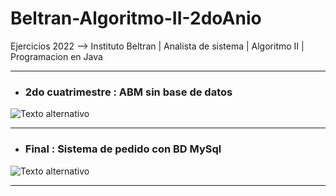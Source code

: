 # Beltran-Algoritmo-II-2doAnio
Ejercicios  2022 --> Instituto Beltran |  Analista de sistema |  Algoritmo II | Programacion en Java
***
> 
 - ### 2do cuatrimestre : ABM sin base de datos ###
 ![Texto alternativo](https://raw.githubusercontent.com/gomezfernando1995/I.Beltran-2doAnio-Algoritmo2-Java-2022/main/2do%20Cuatri/java_ABM_sinBD/muestra.png)
***

 - ### Final : Sistema de pedido con BD MySql ###
 ![Texto alternativo](https://raw.githubusercontent.com/gomezfernando1995/I.Beltran-2doAnio-Algoritmo2-Java-2022/main/2do%20Cuatri/java_ABM_sinBD/muestra.png)
***
